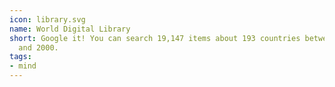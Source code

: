 ```yaml
---
icon: library.svg
name: World Digital Library
short: Google it! You can search 19,147 items about 193 countries between 8000 BCE
  and 2000.
tags:
- mind
---
```


